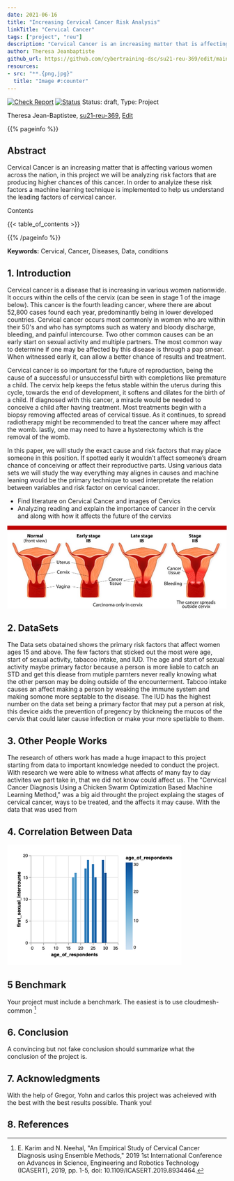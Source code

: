 ```yaml
---
date: 2021-06-16
title: "Increasing Cervical Cancer Risk Analysis"
linkTitle: "Cervical Cancer"
tags: ["project", "reu"]
description: "Cervical Cancer is an increasing matter that is affecting various women across the nation, in this project we will be analyzing risk factors that are producing higher chances of this cancer. In order to analyize these risk factors a machine learning technique is implemented to help us understand the leading factors of cervical cancer."
author: Theresa Jeanbaptiste
github_url: https://github.com/cybertraining-dsc/su21-reu-369/edit/main/project/index.md
resources:
- src: "**.{png,jpg}"
  title: "Image #:counter"
---
```


[![Check Report](https://github.com/cybertraining-dsc/su21-reu-369/workflows/Check%20Report/badge.svg)](https://github.com/cybertraining-dsc/su21-reu-369/actions)
[![Status](https://github.com/cybertraining-dsc/su21-reu-369/workflows/Status/badge.svg)](https://github.com/cybertraining-dsc/su21-reu-369/actions)
Status: draft, Type: Project


Theresa Jean-Baptistee, [su21-reu-369](https://github.com/cybertraining-dsc/su21-reu-369), [Edit](https://github.com/cybertraining-dsc/su21-reu-369/blob/main/project/index.md)

{{% pageinfo %}}

## Abstract

Cervical Cancer is an increasing matter that is affecting various women across the nation, in this project we will be analyzing risk factors that are producing higher chances of this cancer. In order to analyize these risk factors a machine learning technique is implemented to help us understand the leading factors of cervical cancer.

Contents

{{< table_of_contents >}}

{{% /pageinfo %}}

**Keywords:** Cervical, Cancer, Diseases, Data, conditions 

## 1. Introduction

Cervical cancer is a disease that is increasing in various women nationwide. It occurs within the cells of the cervix (can be seen in stage 1 of the image below). This cancer is the fourth leading cancer, where there are about 52,800 cases found each year, predominantly being in lower developed countries. Cervical cancer occurs most commonly in women who are within their 50's and who has symptoms such as watery and bloody discharge, bleeding, and painful intercourse. Two other common causes can be an early start on sexual activity and multiple partners. The most common way to determine if one may be affected by this disease is through a pap smear. When witnessed early it, can allow a better chance of results and treatment. 

Cervical cancer is so important for the future of reproduction, being the cause of a successful or unsuccessful birth with completions like premature a child. The 
cervix help keeps the fetus stable within the uterus during this cycle, towards the end of development, it softens and dilates for the birth of a child. If
diagnosed with this cancer, a  miracle would be needed to conceive a child after having treatment. Most treatments begin with a biopsy removing affected areas of
cervical tissue. As it continues, to spread radiotherapy might be recommended to treat the cancer where may affect the womb. lastly, one may need to have a
hysterectomy which is the removal of the womb.
 
In this paper, we will study the exact cause and risk factors that may place someone in this position. If spotted early it wouldn’t affect someone’s dream chance of conceiving or affect their reproductive parts. Using various data sets we will study the way everything may alignes in causes and machine leaning would be the primary technique to used interpretate the relation between variables and risk factor on cervical cancer.

- Find literature on Cervical Cancer and images of Cervics 
- Analyzing reading and explain the importance of cancer in the cervix and along with how it affects the future of 
the cervixs

![Figure 2](https://raw.githubusercontent.com/cybertraining-dsc/su21-reu-369/main/project/images/Cervical-Cancer-1024x624.jpg)


## 2. DataSets
The Data sets obatained shows the primary risk factors that affect women ages 15 and above. The few factors that sticked out the most were age, start of sexual 
activity, tabacoo intake, and IUD. The age and start of sexual activity maybe primary factor because a  person is more liable to catch an STD and get this diease
from mutiple parnters never really knowing  what the other person may be doing outside of the encounterment. Tabcoo intake causes an affect making a person by
weaking the immune system and making somone more septable to the disease. The IUD has the highest number on the data set being a primary factor that may put a person at risk, this device aids the prevention of pregency by thickneing the mucos of the cervix that could later cause infection or make your more spetiable to them.
 
## 3. Other People Works

The research of others work has made a huge imapact to this project starting from data to important knowledge needed to conduct the project. With research we were 
able to witness what affects of many fay to day activites we part take in, that we did not know could affect us. The "Cervical Cancer Diagnosis Using a Chicken Swarm Optimization Based Machine Learning Method," was a big aid throught the project explaing the stages of cervical cancer, ways to be treated, and the affects it may cause. With the data that was used from 

## 4. Correlation Between Data  

![Figure 1](https://raw.githubusercontent.com/cybertraining-dsc/su21-reu-369/main/project/images/download-2021-06-29T15-34-01-628Z.png)

## 5 Benchmark

Your project must include a benchmark. The easiest is to use cloudmesh-common [^2]
 
## 6. Conclusion

A convincing but not fake conclusion should summarize what the conclusion of the project is.

## 7. Acknowledgments

With the help of Gregor, Yohn and carlos this project was acheieved with the best with the best results possible. Thank you!

## 8. References

[^1]:  X. Deng, Y. Luo and C. Wang, "Analysis of Risk Factors for Cervical Cancer Based on Machine Learning Methods," 2018 5th IEEE International Conference on 
       Cloud Computing and Intelligence Systems (CCIS), 2018, pp. 631-635, doi: 10.1109/CCIS.2018.8691126.

[^2]:  E. Karim and N. Neehal, "An Empirical Study of Cervical Cancer Diagnosis using Ensemble Methods," 2019 1st International Conference on Advances in Science,
       Engineering and Robotics Technology (ICASERT), 2019, pp. 1-5, doi: 10.1109/ICASERT.2019.8934464.

[^4]:  D. Moldovan, "Cervical Cancer Diagnosis Using a Chicken Swarm Optimization Based Machine Learning Method," 2020 International Conference on e-Health and 
       Bioengineering (EHB), 2020, pp. 1-4, doi: 10.1109/EHB50910.2020.9280215.

[^4]:  Myers, K. M., Feltovich, H., Mazza, E., Vink, J., Bajka, M., Wapner, R. J., Hall, T. J., House, M. (2015, June 25). The mechanical role of the cervix 
       in pregnancy. Journal of biomechanics. <https://www.ncbi.nlm.nih.gov/pmc/articles/PMC4459908/>.

[^5]:  Fertility and cervical cancer. Fertility and cervical cancer, Cervical Cancer, Cancer Research UK. (2020, May 20) <https://www.cancerresearchuk.org/about/
       cancer/cervical-cancer/living-with/fertility>.
https://ieeexplore.ieee.org/document/8691126>
